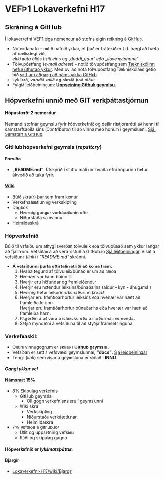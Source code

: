 # VEFÞ1 Lokaverkefni H17
## Skráning á GitHub
Í lokaverkefni VEF1 eiga nemendur að stofna eigin reikning á [GitHub](https://github.com). 

*	Notendanafn – notið nafnið ykkar,  ef það er frátekið er t.d. hægt að bæta afmælisdegi við, 
<br>_ekki nota óljós heiti eins og „duddi_gaur“ eða „ilovemyiphone“_
*	Tölvupóstfang (_e-mail adress_) – notið tölvupóstfang sem [Tækniskólinn hefur úthutað ykkur](http://www.tskoli.is/gott-ad-vita/adgangur-ad-tolvukerfi/).  Með því að nota tölvupóstfang Tækniskólans getið þið [sótt um aðgang að námspakka GitHub](https://education.github.com/pack). 
*	Lykilorð, _vandið valið_ og skráið það niður.
*	Fylgið leiðbeiningum: **[Uppsetning Github geymlsu](leiðbeiningar/UppsetningGithub-geymslu.pdf).**

## Hópverkefni unnið með GIT verkþáttastjórnun
#### Hópastærð: 2 nemendur
Nemandi stofnar geymslu fyrir hópverkefnið og deilir ritstjórarétti að henni til samstarfsaðila síns (_Contributor_) til að vinna með honum í geymslunni. [Sjá: Samstarf á GitHub](leiðbeiningar/Samstarf-GitHub.pdf).  

### GitHub hópverkefni geymsla (_repsitory_) 
#### Forsíða
*	**„README.md“**. Útskýrið í stuttu máli um hvaða efni hópurinn hefur ákveðið að taka fyrir.
#### [Wiki](https://github.com/vefhonnun/VEF1-Lokaverkefni-H17/wiki/)
*	Búið skrá(r) þar sem fram kemur 
* 	Verkefnaáætlun og verkskipting
* 	Dagbók 
	*	Hvernig gengur verkáætlunin eftir
	*	Niðurstaða samvinnu. 
* 	Heimildaskrá

### Hópverkefnið
Búið til vefsíðu um athyglisverðan tölvuleik eða tölvubúnað sem ykkur langar að fjalla um. 
Vefsíðan á að vera vistuð á GitHub.io [Sjá leiðbeiningar](leiðbeiningar/vefsida_Github.pdf). Vísið á vefsíðuna (_link_) í _"README.md"_ skránni.
*	**Á vefsíðunni þurfa eftirtalin atriði að koma fram:**
	1.	Hvaða tegund af tölvuleik/búnað er um að ræða
	2.	Hvenær var hann búinn til 
	3.	Hverjir eru höfundar og framleiðendur
	4.	Hverjir eru notendur leiksins/búnaðarins (aldur – kyn - áhugamál)
	5.	Hvernig hefur leikurinn/búnaðurinn þróast
	6.	Hverjar eru framtíðarhorfur leiksins eða hvenær var hætt að framleiða leikinn.
		<br>Hverjar eru framtíðarhorfur búnaðarins eða hvenær var hætt að framleiða hann.
	7.	Ritgerðin á að vera á íslensku eða á móðurmáli nemenda.
	8.	Setjið myndefni á vefsíðuna til að styðja framsetninguna.

### Verkefnaskil:
*	Öllum vinnugögnum er skilað í **Github geymslu.**
*	Vefsíðan er sett á vefsvæði geymslunnar, **"docs"**. [Sjá leiðbeiningar](leiðbeiningar/vefsida_Github.pdf)
*	Tengli (_link_) sem vísar á geymsluna er skilað í **INNU**. 

#### _Gangi ykkur vel_

#### Námsmat 15%  
*	8%  Skipulag verkefnis
	*	GitHub geymsla
		*	Öll gögn verkefnisns eru í geymslunni
	*	Wiki skrá
		*	Verkskipting
		*	Niðurstaða verkáætlunar.
		*	Heimildaskrá
*	7%  Vefsíða á github.io/
	*	Útlit og uppsetning vefsíðu
	*	Kóði og skipulag gagna
#### Hópverkefnið er _lykilmatsþáttur._

#### Bjargir
*	[Lokaverkefni-H17/wiki/Bjargir](https://github.com/vefhonnun/VEF1-Lokaverkefni-H17/wiki/Bjargir)


